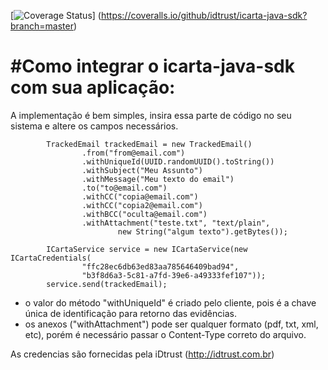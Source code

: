 [![Coverage Status](https://coveralls.io/repos/github/idtrust/icarta-java-sdk/badge.svg?branch=master)]
(https://coveralls.io/github/idtrust/icarta-java-sdk?branch=master)

#Como integrar o icarta-java-sdk com sua aplicação:
==========

A implementação é bem simples, insira essa parte de código no seu sistema e altere os campos necessários.

            TrackedEmail trackedEmail = new TrackedEmail()
                    .from("from@email.com")
                    .withUniqueId(UUID.randomUUID().toString())
                    .withSubject("Meu Assunto")
                    .withMessage("Meu texto do email")
                    .to("to@email.com")
                    .withCC("copia@email.com")
                    .withCC("copia2@email.com")
                    .withBCC("oculta@email.com")
                    .withAttachment("teste.txt", "text/plain",
                            new String("algum texto").getBytes());

            ICartaService service = new ICartaService(new ICartaCredentials(
                    "ffc28ec6db63ed83aa785646409bad94",
                    "b3f8d6a3-5c81-a7fd-39e6-a49333fef107"));
            service.send(trackedEmail);


- o valor do método "withUniqueId" é criado pelo cliente, pois é a chave única de identificação para retorno das evidências.
- os anexos ("withAttachment") pode ser qualquer formato (pdf, txt, xml, etc), porém é necessário passar o Content-Type correto do arquivo.

As credencias são fornecidas pela iDtrust (http://idtrust.com.br)

            
